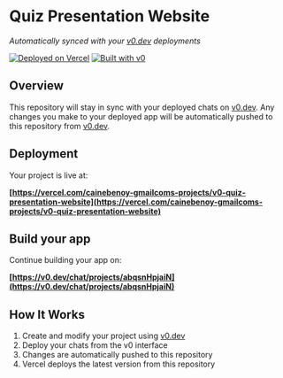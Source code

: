 # Quiz Presentation Website

*Automatically synced with your [v0.dev](https://v0.dev) deployments*

[![Deployed on Vercel](https://img.shields.io/badge/Deployed%20on-Vercel-black?style=for-the-badge&logo=vercel)](https://vercel.com/cainebenoy-gmailcoms-projects/v0-quiz-presentation-website)
[![Built with v0](https://img.shields.io/badge/Built%20with-v0.dev-black?style=for-the-badge)](https://v0.dev/chat/projects/abqsnHpjaiN)

## Overview

This repository will stay in sync with your deployed chats on [v0.dev](https://v0.dev).
Any changes you make to your deployed app will be automatically pushed to this repository from [v0.dev](https://v0.dev).

## Deployment

Your project is live at:

**[https://vercel.com/cainebenoy-gmailcoms-projects/v0-quiz-presentation-website](https://vercel.com/cainebenoy-gmailcoms-projects/v0-quiz-presentation-website)**

## Build your app

Continue building your app on:

**[https://v0.dev/chat/projects/abqsnHpjaiN](https://v0.dev/chat/projects/abqsnHpjaiN)**

## How It Works

1. Create and modify your project using [v0.dev](https://v0.dev)
2. Deploy your chats from the v0 interface
3. Changes are automatically pushed to this repository
4. Vercel deploys the latest version from this repository
